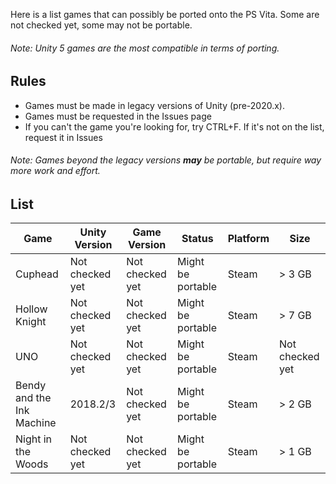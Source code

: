 Here is a list games that can possibly be ported onto the PS Vita. Some are not checked yet, some may not be portable.
###### Note: Unity 5 games are the most compatible in terms of porting.

## Rules
- Games must be made in legacy versions of Unity (pre-2020.x).
- Games must be requested in the Issues page
- If you can't the game you're looking for, try CTRL+F. If it's not on the list, request it in Issues

###### Note: Games beyond the legacy versions **may** be portable, but require way more work and effort.

## List

| Game                                    | Unity Version    | Game Version       | Status              | Platform       | Size                 |
|-----------------------------------------|------------------|--------------------|---------------------|----------------|----------------------|
| Cuphead                                 | Not checked yet  | Not checked yet    | Might be portable   | Steam          | > 3 GB               |
| Hollow Knight                           | Not checked yet  | Not checked yet    | Might be portable   | Steam          | > 7 GB               |
| UNO                                     | Not checked yet  | Not checked yet    | Might be portable   | Steam          | Not checked yet      |
| Bendy and the Ink Machine               | 2018.2/3         | Not checked yet    | Might be portable   | Steam          | > 2 GB               |
| Night in the Woods                      | Not checked yet  | Not checked yet    | Might be portable   | Steam          | > 1 GB               |
